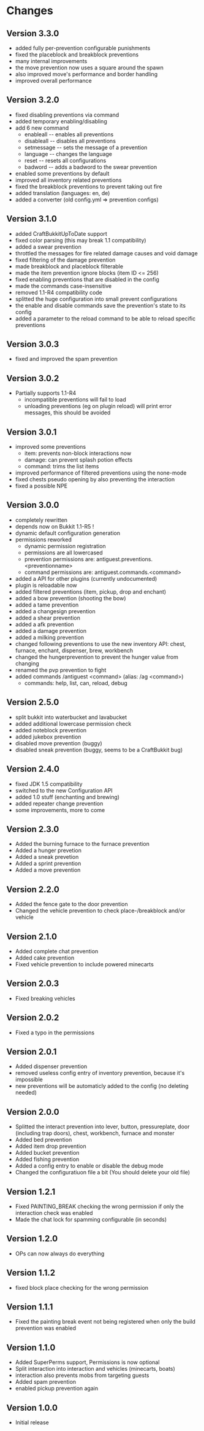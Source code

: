 Changes
=======

Version 3.3.0
-------------
- added fully per-prevention configurable punishments
- fixed the placeblock and breakblock preventions
- many internal improvements
- the move prevention now uses a square around the spawn
- also improved move's performance and border handling
- improved overall performance

Version 3.2.0
-------------
- fixed disabling preventions via command
- added temporary enabling/disabling
- add 6 new command
    - enableall -- enables all preventions
    - disableall -- disables all preventions
    - setmessage -- sets the message of a prevention
    - language -- changes the language
    - reset -- resets all configurations
    - badword -- adds a badword to the swear prevention
- enabled some preventions by default
- improved all inventory related preventions
- fixed the breakblock preventions to prevent taking out fire
- added translation (languages: en, de)
- added a converter (old config.yml => prevention configs)

Version 3.1.0
-------------
- added CraftBukkitUpToDate support
- fixed color parsing (this may break 1.1 compatibility)
- added a swear prevention
- throttled the messages for fire related damage causes and void damage
- fixed filtering of the damage prevention
- made breakblock and placeblock filterable
- made the item prevention ignore blocks (item ID <= 256)
- fixed enabling preventions that are disabled in the config
- made the commands case-insensitive
- removed 1.1-R4 compatibility code
- splitted the huge configuration into small prevent configurations
- the enable and disable commands save the prevention's state to its config
- added a parameter to the reload command to be able to reload specific preventions

Version 3.0.3
-------------
- fixed and improved the spam prevention

Version 3.0.2
-------------
- Partially supports 1.1-R4
    - incompatible preventions will fail to load
    - unloading preventions (eg on plugin reload) will print error messages, this should be avoided

Version 3.0.1
-------------
- improved some preventions
    - item: prevents non-block interactions now
    - damage: can prevent splash potion effects
    - command: trims the list items
- improved performance of filtered preventions using the none-mode
- fixed chests pseudo opening by also preventing the interaction
- fixed a possible NPE

Version 3.0.0
-------------
- completely rewritten
- depends now on Bukkit 1.1-R5 !
- dynamic default configuration generation
- permissions reworked
    - dynamic permission registration
    - permissions are all lowercased
    - prevention permissions are: antiguest.preventions.<preventionname\>
    - command permissions are: antiguest.commands.<command\>
- added a API for other plugins (currently undocumented)
- plugin is reloadable now
- added filtered preventions (item, pickup, drop and enchant)
- added a bow prevention (shooting the bow)
- added a tame prevention
- added a changesign prevention
- added a shear prevention
- added a afk prevention
- added a damage prevention
- added a milking prevention
- changed following preventions to use the new inventory API: chest, furnace, enchant, dispenser, brew, workbench
- changed the hungerprevention to prevent the hunger value from changing
- renamed the pvp prevention to fight
- added commands /antiguest <command\> (alias: /ag <command\>)
    - commands: help, list, can, reload, debug

Version 2.5.0
-------------
- split bukkit into waterbucket and lavabucket
- added additional lowercase permission check
- added noteblock prevention
- added jukebox prevention
- disabled move prevention (buggy)
- disabled sneak prevention (buggy, seems to be a CraftBukkit bug)

Version 2.4.0
-------------
- fixed JDK 1.5 compatibility
- switched to the new Configuration API
- added 1.0 stuff (enchanting and brewing)
- added repeater change prevention
- some improvements, more to come

Version 2.3.0
------------
- Added the burning furnace to the furnace prevention
- Added a hunger prevetion
- Added a sneak prevetion
- Added a sprint prevention
- Added a move prevention

Version 2.2.0
-------------
- Added the fence gate to the door prevention
- Changed the vehicle prevention to check place-/breakblock and/or vehicle

Version 2.1.0
-------------
- Added complete chat prevention
- Added cake prevention
- Fixed vehicle prevention to include powered minecarts

Version 2.0.3
-------------
- Fixed breaking vehicles

Version 2.0.2
-------------
- Fixed a typo in the permissions

Version 2.0.1
-------------
- Added dispenser prevention
- removed useless config entry of inventory prevention, because it's impossible
- new preventions will be automaticly added to the config (no deleting needed)

Version 2.0.0
-------------
- Splitted the interact prevention into lever, button, pressureplate, door (including trap doors), chest, workbench, furnace and monster
- Added bed prevention
- Added item drop prevention
- Added bucket prevention
- Added fishing prevention
- Added a config entry to enable or disable the debug mode
- Changed the configuratiuon file a bit (You should delete your old file)

Version 1.2.1
-------------
- Fixed PAINTING_BREAK checking the wrong permission if only the interaction check was enabled
- Made the chat lock for spamming configurable (in seconds)

Version 1.2.0
-------------
- OPs can now always do everything

Version 1.1.2
-------------
- fixed block place checking for the wrong permission

Version 1.1.1
-------------
- Fixed the painting break event not being registered when only the build prevention was enabled

Version 1.1.0
-------------
- Added SuperPerms support, Permissions is now optional
- Split interaction into interaction and vehicles (minecarts, boats)
- interaction also prevents mobs from targeting guests
- Added spam prevention
- enabled pickup prevention again

Version 1.0.0
-------------
- Initial release
